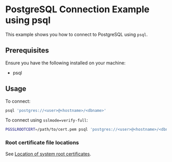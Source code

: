 # PostgreSQL Connection Example using psql

This example shows you how to connect to PostgreSQL using `psql`.

## Prerequisites

Ensure you have the following installed on your machine:

- psql 

## Usage

To connect:

```bash
psql 'postgres://<user>@<hostname>/<dbname>'
```

To connect using `sslmode=verify-full`:

```bash
PGSSLROOTCERT=/path/to/cert.pem psql 'postgres://<user>@<hostname>/<dbname>?sslmode=verify-full'
```

### Root certificate file locations

See [Location of system root certificates](https://neon.tech/docs/connect/connect-securely#location-of-system-root-certificates).